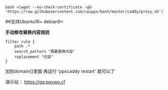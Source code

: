 ``
bash <(wget --no-check-certificate -qO- 'https://raw.githubusercontent.com/caippx/bash/master/caddy/proxy.sh')
``


##支持Ubuntu16+ debian9+


**手动修改替换内容规则**


```
filter rule {
    path .*
    search_pattern "需要替换内容"
    replacement "内容"
}
```


加到domain{}里面 再运行 'ppxcaddy restart' 就可以了


 演示站：
 https://gg.ppxwo.cf
